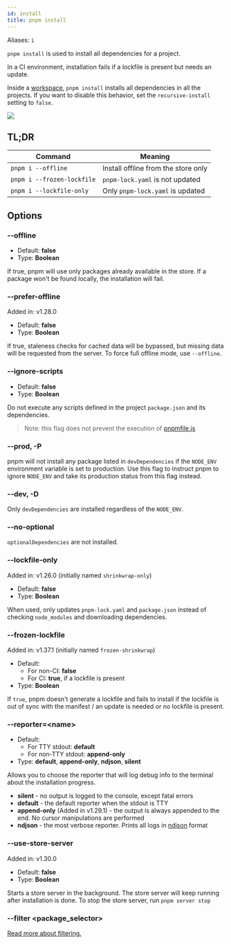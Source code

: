 ```yaml
---
id: install
title: pnpm install
---
```


Aliases: `i`

`pnpm install` is used to install all dependencies for a project.

In a CI environment, installation fails if a lockfile is present but needs an
update.

Inside a [workspace], `pnpm install` installs all dependencies in all the
projects. If you want to disable this behavior, set the `recursive-install`
setting to `false`.

![](/img/demos/pnpm-install.svg)

[workspace]: ../workspaces.md

## TL;DR

| Command                           | Meaning                             |
|-----------------------------------|-------------------------------------|
| `pnpm i --offline`                | Install offline from the store only |
| `pnpm i --frozen-lockfile`        | `pnpm-lock.yaml` is not updated     |
| `pnpm i --lockfile-only`          | Only `pnpm-lock.yaml` is updated    |

## Options

### --offline

* Default: **false**
* Type: **Boolean**

If true, pnpm will use only packages already available in the store.
If a package won't be found locally, the installation will fail.

### --prefer-offline

Added in: v1.28.0

* Default: **false**
* Type: **Boolean**

If true, staleness checks for cached data will be bypassed, but missing data
will be requested from the server. To force full offline mode, use `--offline`.

### --ignore-scripts

* Default: **false**
* Type: **Boolean**

Do not execute any scripts defined in the project `package.json` and its
dependencies.

> Note: this flag does not prevent the execution of [pnpmfile.js](../pnpmfile)

### --prod, -P

pnpm will not install any package listed in `devDependencies` if the `NODE_ENV`
environment variable is set to production. Use this flag to instruct pnpm to
ignore `NODE_ENV` and take its production status from this flag instead.

### --dev, -D

Only `devDependencies` are installed regardless of the `NODE_ENV`.

### --no-optional

`optionalDependencies` are not installed.

### --lockfile-only

Added in: v1.26.0 (initially named `shrinkwrap-only`)

* Default: **false**
* Type: **Boolean**

When used, only updates `pnpm-lock.yaml` and `package.json` instead of checking
`node_modules` and downloading dependencies.

### --frozen-lockfile

Added in: v1.37.1 (initially named `frozen-shrinkwrap`)

* Default:
  * For non-CI: **false**
  * For CI: **true**, if a lockfile is present
* Type: **Boolean**

If `true`, pnpm doesn't generate a lockfile and fails to install if the lockfile
is out of sync with the manifest / an update is needed or no lockfile is
present.

### --reporter=\<name>

* Default:
    * For TTY stdout: **default**
    * For non-TTY stdout: **append-only**
* Type: **default**, **append-only**, **ndjson**, **silent**

Allows you to choose the reporter that will log debug info to the terminal about
the installation progress.

* **silent** - no output is logged to the console, except fatal errors
* **default** - the default reporter when the stdout is TTY
* **append-only** (Added in v1.29.1) - the output is always appended to the end. No cursor manipulations are performed
* **ndjson** - the most verbose reporter. Prints all logs in [ndjson](http://ndjson.org/) format

### --use-store-server

Added in: v1.30.0

* Default: **false**
* Type: **Boolean**

Starts a store server in the background. The store server will keep running
after installation is done. To stop the store server, run `pnpm server stop`

### --filter \<package_selector>

[Read more about filtering.](../filtering)
